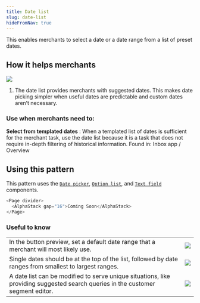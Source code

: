 ```yaml
---
title: Date list
slug: date-list
hideFromNav: true
---
```


This enables merchants to select a date or a date range from a list of preset dates.

<div as="HowItHelps">

## How it helps merchants

![](/images/patterns/date-list-cover-image.png)

1. The date list provides merchants with suggested dates. This makes date picking simpler when useful dates are predictable and custom dates aren’t necessary.

<div as="DefinitionTable">

### Use when merchants need to:

**Select from templated dates**
: When a templated list of dates is sufficient for the merchant task, use the date list because it is a task that does not require in-depth filtering of historical information. Found in: Inbox app / Overview

</div>
</div>
<div as="Usage">

## Using this pattern

This pattern uses the [`Date picker`](/components/date-picker), [`Option list`](/components/option-list), and [`Text field`](/components/text-field) components.

```javascript {"previewContext":"____CODE____", "sandboxContext":"____CODE____"}
<Page divider>
  <AlphaStack gap="16">Coming Soon</AlphaStack>
</Page>
```

</div>
<div as="UsefulToKnow">

### Useful to know

|                                                                                                                                 |                                             |
| ------------------------------------------------------------------------------------------------------------------------------- | ------------------------------------------- |
| In the button preview, set a default date range that a merchant will most likely use.                                           | ![](/images/patterns/date-list-usage-1.png) |
| Single dates should be at the top of the list, followed by date ranges from smallest to largest ranges.                         | ![](/images/patterns/date-list-usage-2.png) |
| A date list can be modified to serve unique situations, like providing suggested search queries in the customer segment editor. | ![](/images/patterns/date-list-usage-3.png) |

</div>
